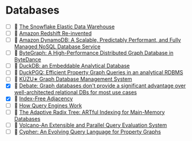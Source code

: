 # Databases
- [ ] 📄 [The Snowflake Elastic Data Warehouse](https://dl.acm.org/doi/pdf/10.1145/2882903.2903741)
- [ ] 📄 [Amazon Redshift Re-invented](https://assets.amazon.science/93/e0/a347021a4c6fbbccd5a056580d00/sigmod22-redshift-reinvented.pdf)
- [ ] 📄 [Amazon DynamoDB: A Scalable, Predictably Performant, and Fully Managed NoSQL Database Service](https://www.usenix.org/system/files/atc22-elhemali.pdf)
- [ ] 📄 [ByteGraph: A High-Performance Distributed Graph Database in ByteDance](https://vldb.org/pvldb/vol15/p3306-li.pdf)
- [ ] 📄 [DuckDB: an Embeddable Analytical Database](https://mytherin.github.io/papers/2019-duckdbdemo.pdf)
- [ ] 📄 [DuckPGQ: Efficient Property Graph Queries in an analytical RDBMS](https://www.cidrdb.org/cidr2023/papers/p66-wolde.pdf)
- [ ] 📄 [KÙZU∗ Graph Database Management System](https://www.cidrdb.org/cidr2023/papers/p48-jin.pdf)
- [x] 🔗 [Debate: Graph databases don't provide a significant advantage over well-architected relational DBs for most use cases](https://www.theregister.com/Debates/2023/03/06/great_graph_debate/)
- [x] 🔗 [Index-Free Adjacency](https://thomasvilhena.com/2019/08/index-free-adjacency)
- [ ] 📖 [How Query Engines Work](https://howqueryengineswork.com/00-acknowledgments.html)
- [ ] 📄 [The Adaptive Radix Tree: ARTful Indexing for Main-Memory Databases](https://db.in.tum.de/~leis/papers/ART.pdf)
- [ ] 📄 [Volcano-An Extensible and Parallel Query Evaluation System](https://paperhub.s3.amazonaws.com/dace52a42c07f7f8348b08dc2b186061.pdf)
- [ ] 📄 [Cypher: An Evolving Query Language for Property Graphs](https://hal.science/hal-01803524/document)
